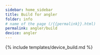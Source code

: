 ```yaml
---
sidebar: home_sidebar
title: Build for angler
folder: info
# name of the page (/{{permalink}}.html)
permalink: angler/build
device: angler
---
```

{% include templates/device_build.md %}
